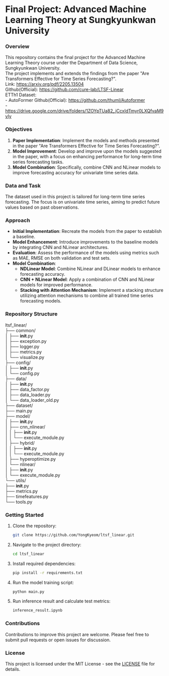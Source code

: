 # Final Project: Advanced Machine Learning Theory at Sungkyunkwan University   
   
### Overview   
This repository contains the final project for the Advanced Machine Learning Theory course under the Department of Data Science, Sungkyunkwan University.    
The project implements and extends the findings from the paper "Are Transformers Effective for Time Series Forecasting?".   
Link: https://arxiv.org/pdf/2205.13504   
Github(Official): https://github.com/cure-lab/LTSF-Linear  
ETTh1 Dataset:  
    - AutoFormer Github(Official): https://github.com/thuml/Autoformer  
    - https://drive.google.com/drive/folders/1ZOYpTUa82_jCcxIdTmyr0LXQfvaM9vIy  
   
### Objectives   
1. **Paper Implementation**: Implement the models and methods presented in the paper "Are Transformers Effective for Time Series Forecasting?".   
2. **Model Improvement**: Develop and improve upon the models suggested in the paper, with a focus on enhancing performance for long-term time series forecasting tasks.   
3. **Model Combination**: Specifically, combine CNN and NLinear models to improve forecasting accuracy for univariate time series data.   
   
### Data and Task
The dataset used in this project is tailored for long-term time series forecasting. The focus is on univariate time series, aiming to predict future values based on past observations.   
   
### Approach   
- **Initial Implementation**: Recreate the models from the paper to establish a baseline.   
- **Model Enhancement**: Introduce improvements to the baseline models by integrating CNN and NLinear architectures.   
- **Evaluation**: Assess the performance of the models using metrics such as MAE, RMSE on both validation and test sets.   
- **Model Combination**:    
  - **NDLinear Model**: Combine NLinear and DLinear models to enhance forecasting accuracy.   
  - **CNN + NLinear Model**: Apply a combination of CNN and NLinear models for improved performance.   
  - **Stacking with Attention Mechanism**: Implement a stacking structure utilizing attention mechanisms to combine all trained time series forecasting models.   
   
### Repository Structure
ltsf_linear/  
├── common/  
│   ├── __init__.py  
│   ├── exception.py  
│   ├── logger.py  
│   ├── metrics.py  
│   └── visualize.py  
├── config/  
│   ├── __init__.py  
│   └── config.py  
├── data/  
│   ├── __init__.py  
│   ├── data_factor.py  
│   ├── data_loader.py  
│   └── data_loader_old.py  
├── dataset/  
├── main.py  
├── model/  
│   ├── __init__.py  
│   ├── cnn_nlinear/  
│   │   ├── __init__.py  
│   │   └── execute_module.py  
│   ├── hybrid/  
│   │   ├── __init__.py  
│   │   └── execute_module.py  
│   ├── hyperoptimize.py  
│   └── nlinear/  
│       ├── __init__.py  
│       └── execute_module.py  
└── utils/  
    ├── __init__.py  
    ├── metrics.py  
    ├── timefeatures.py  
    └── tools.py    
   
### Getting Started
1. Clone the repository:
    ```bash
    git clone https://github.com/YongKyeom/ltsf_linear.git
    ```
2. Navigate to the project directory:
    ```bash
    cd ltsf_linear
    ```
3. Install required dependencies:
    ```bash
    pip install -r requirements.txt
    ```
4. Run the model training script:
    ```bash
    python main.py
    ```
5. Run inference result and calculate test metrics:
    ```bash
    inference_result.ipynb
    ```


### Contributions
Contributions to improve this project are welcome. Please feel free to submit pull requests or open issues for discussion.

### License
This project is licensed under the MIT License - see the [LICENSE](LICENSE) file for details.
